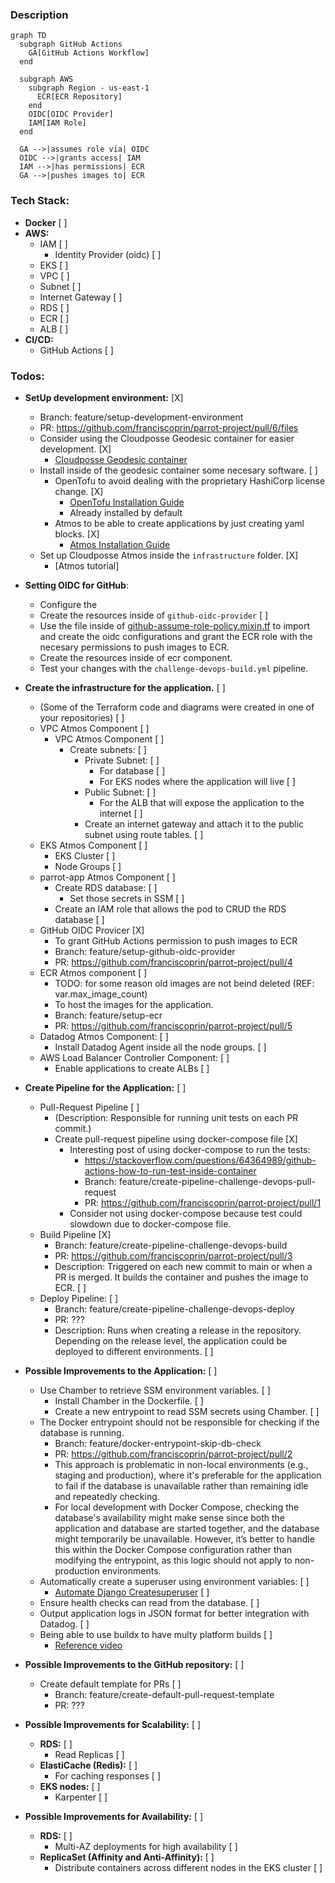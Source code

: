 ### Description

```mermaid
graph TD
  subgraph GitHub Actions
    GA[GitHub Actions Workflow]
  end

  subgraph AWS
    subgraph Region - us-east-1
      ECR[ECR Repository]
    end
    OIDC[OIDC Provider]
    IAM[IAM Role]
  end

  GA -->|assumes role via| OIDC
  OIDC -->|grants access| IAM
  IAM -->|has permissions| ECR
  GA -->|pushes images to| ECR
```

### Tech Stack:
* **Docker** [ ]
* **AWS:**
  * IAM  [ ]
    * Identity Provider (oidc) [ ]
  * EKS [ ]
  * VPC [ ]
  * Subnet [ ]
  * Internet Gateway [ ]
  * RDS [ ]
  * ECR [ ]
  * ALB [ ]
* **CI/CD:**
  * GitHub Actions [ ]

### Todos:
* **SetUp development environment:** [X]
    * Branch: feature/setup-development-environment
    * PR: https://github.com/franciscoprin/parrot-project/pull/6/files
    * Consider using the Cloudposse Geodesic container for easier development. [X]
        * [Cloudposse Geodesic container](https://github.com/cloudposse/geodesic)
    * Install inside of the geodesic container some necesary software. [ ]
        * OpenTofu to avoid dealing with the proprietary HashiCorp license change. [X]
            * [OpenTofu Installation Guide](https://opentofu.org/docs/intro/install/alpine/)
            * Already installed by default
        * Atmos to be able to create applications by just creating yaml blocks. [X]
            * [Atmos Installation Guide](https://atmos.tools/install/)
    * Set up Cloudposse Atmos inside the `infrastructure` folder. [X]
      * [Atmos tutorial]

* **Setting OIDC for GitHub**:
  * Configure the 
  * Create the resources inside of `github-oidc-provider` [ ]
  * Use the file inside of [github-assume-role-policy.mixin.tf](https://github.com/cloudposse/terraform-aws-components/blob/d12201d0affeffd14e5d47276934cfd4b91c2d15/modules/account-map/modules/team-assume-role-policy/github-assume-role-policy.mixin.tf) to import and create the oidc configurations and grant the ECR role with the necesary permissions to push images to ECR.
  * Create the resources inside of ecr component.
  * Test your changes with the `challenge-devops-build.yml` pipeline.

* **Create the infrastructure for the application.** [ ]
  * (Some of the Terraform code and diagrams were created in one of your repositories) [ ]
  * VPC Atmos Component [ ]
    * VPC Atmos Component [ ]
        * Create subnets: [ ]
            * Private Subnet: [ ]
                * For database [ ]
                * For EKS nodes where the application will live [ ]
            * Public Subnet: [ ]
                * For the ALB that will expose the application to the internet [ ]
            * Create an internet gateway and attach it to the public subnet using route tables. [ ]
  * EKS Atmos Component [ ]
    * EKS Cluster [ ]
    * Node Groups [ ]
  * parrot-app Atmos Component [ ]
    * Create RDS database: [ ]
      * Set those secrets in SSM [ ]
    * Create an IAM role that allows the pod to CRUD the RDS database [ ]
  * GitHub OIDC Provicer [X]
    * To grant GitHub Actions permission to push images to ECR
    * Branch: feature/setup-github-oidc-provider
    * PR: https://github.com/franciscoprin/parrot-project/pull/4
  * ECR Atmos component [ ]
    * TODO: for some reason old images are not beind deleted (REF: var.max_image_count)
    * To host the images for the application.
    * Branch: feature/setup-ecr
    * PR: https://github.com/franciscoprin/parrot-project/pull/5
  * Datadog Atmos Component: [ ]
    * Install Datadog Agent inside all the node groups. [ ]
  * AWS Load Balancer Controller Component: [ ]
    * Enable applications to create ALBs [ ]

* **Create Pipeline for the Application:** [ ]
  * Pull-Request Pipeline [ ]
    * (Description: Responsible for running unit tests on each PR commit.)
    * Create pull-request pipeline using docker-compose file [X]
        * Interesting post of using docker-compose to run the tests: 
            * https://stackoverflow.com/questions/64364989/github-actions-how-to-run-test-inside-container
            * Branch: feature/create-pipeline-challenge-devops-pull-request
            * PR: https://github.com/franciscoprin/parrot-project/pull/1
        * Consider not using docker-compose because test could slowdown due to docker-compose file.
  * Build Pipeline [X]
    * Branch: feature/create-pipeline-challenge-devops-build
    * PR: https://github.com/franciscoprin/parrot-project/pull/3
    * Description: Triggered on each new commit to main or when a PR is merged. It builds the container and pushes the image to ECR. [ ]
  * Deploy Pipeline: [ ]
    * Branch: feature/create-pipeline-challenge-devops-deploy
    * PR: ???
    * Description: Runs when creating a release in the repository. Depending on the release level, the application could be deployed to different environments. [ ]

* **Possible Improvements to the Application:** [ ]
  * Use Chamber to retrieve SSM environment variables. [ ]
    * Install Chamber in the Dockerfile. [ ]
    * Create a new entrypoint to read SSM secrets using Chamber. [ ]
  * The Docker entrypoint should not be responsible for checking if the database is running.
    * Branch: feature/docker-entrypoint-skip-db-check
    * PR: https://github.com/franciscoprin/parrot-project/pull/2
    * This approach is problematic in non-local environments (e.g., staging and production), where it's preferable for the application to fail if the database is unavailable rather than remaining idle and repeatedly checking.
    * For local development with Docker Compose, checking the database's availability might make sense since both the application and database are started together, and the database might temporarily be unavailable. However, it’s better to handle this within the Docker Compose configuration rather than modifying the entrypoint, as this logic should not apply to non-production environments.
  * Automatically create a superuser using environment variables: [ ]
    * [Automate Django Createsuperuser](https://stackoverflow.com/questions/6244382/how-to-automate-createsuperuser-on-django) [ ]
  * Ensure health checks can read from the database. [ ]
  * Output application logs in JSON format for better integration with Datadog. [ ]
  * Being able to use buildx to have multy platform builds [ ]
    * [Reference video](https://www.youtube.com/watch?v=9jZTsfby5io)

* **Possible Improvements to the GitHub repository:** [ ]
  * Create default template for PRs [ ]
    * Branch: feature/create-default-pull-request-template
    * PR: ???


* **Possible Improvements for Scalability:** [ ]
  * **RDS:** [ ]
    * Read Replicas [ ]
  * **ElastiCache (Redis):** [ ]
    * For caching responses [ ]
  * **EKS nodes:** [ ]
    * Karpenter [ ]

* **Possible Improvements for Availability:** [ ]
  * **RDS:** [ ]
    * Multi-AZ deployments for high availability [ ]
  * **ReplicaSet (Affinity and Anti-Affinity):** [ ]
    * Distribute containers across different nodes in the EKS cluster [ ]
